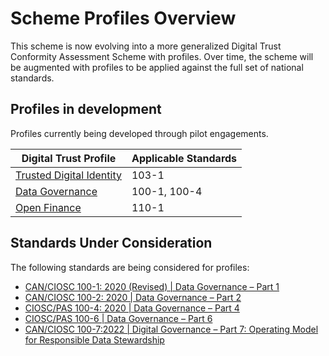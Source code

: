 # Scheme Profiles Overview

This scheme is now evolving into a more generalized Digital Trust Conformity Assessment Scheme with profiles. Over time, the scheme will be augmented with profiles to be applied against the full set of national standards.

## Profiles in development

Profiles currently being developed through pilot engagements.

|Digital Trust Profile|Applicable Standards|
|---|---|
|[Trusted Digital Identity](./digital-identity-profile.md)|103-1|
|[Data Governance](data-governance-profile.md)|100-1, 100-4|
|[Open Finance](./open-finance.md)|110-1|

## Standards Under Consideration

The following standards are being considered for profiles:

* [CAN/CIOSC 100-1: 2020 (Revised)  |  Data Governance – Part 1](https://ciostrategycouncil.com/standards/find-a-standard/standards-in-data-governance/data-centric-security/)
* [CAN/CIOSC 100-2: 2020  |  Data Governance – Part 2](https://ciostrategycouncil.com/standards/find-a-standard/standards-in-data-governance/third-party-access-to-data/)
* [CIOSC/PAS 100-4: 2020  |  Data Governance – Part 4](https://ciostrategycouncil.com/standards/find-a-standard/standards-in-data-governance/remote-access-infrastructure/)
* [CIOSC/PAS 100-6  |  Data Governance – Part 6](https://ciostrategycouncil.com/standards/find-a-standard/standards-in-data-governance/responsible-use-of-digital-contact-tracing/)
* [CAN/CIOSC 100-7:2022   |   Digital Governance – Part 7: Operating Model for Responsible Data Stewardship](https://ciostrategycouncil.com/standards/find-a-standard/standards-in-data-governance/responsible-data-stewardship/)

